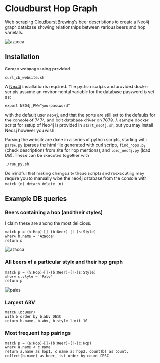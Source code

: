 # Cloudburst Hop Graph

Web-scraping [Cloudburst Brewing's](https://cloudburstbrew.com/) beer descriptions to create a Neo4j graph database showing relationships between various beers and hop varietals.

![azacca](img/azacca.svg)

## Installation

Scrape webpage using provided
```
curl_cb_website.sh
```

A [Neo4j](https://neo4j.com/) installation is required.  The python scripts and provided docker scripts assume an environmental variable for the database password is set as:
```
export NEO4j_PW="yourpassword"
```
with the default user `neo4j`, and that the ports are still set to the defaults for the console of 7474, and bolt database driver on 7678.  A sample docker script for setup of Neo4j is provided in `start_neo4j.sh`, but you may install Neo4j however you wish.

Parsing the website are done in a series of python scripts, starting with `parse.py` (parses the html file generated with curl script), `find_hops.py` (check descriptions from site for hop mentions), and `load_neo4j.py` (load DB).  These can be executed together with

```
./run_py.sh
```

Be mindful that making changes to these scripts and reexecuting may require you to manually wipe the neo4j database from the console with `match (n) detach delete (n)`.  

## Example DB queries

### Beers containing a hop (and their styles)

I claim these are among the most delicious.

```
match p = (h:Hop)-[]-(b:Beer)-[]-(s:Style)
where h.name = 'Azacca'
return p
```

![azacca](img/azacca.svg)

### All beers of a particular style and their hop graph

```
match p = (h:Hop)-[]-(b:Beer)-[]-(s:Style)
where s.style = 'Pale'
return p
```
![pales](img/pale_ales_hops.svg)


###  Largest ABV
```
match (b:Beer)
with b order by b.abv DESC
return b.name, b.abv, b.style limit 10
```

### Most frequent hop pairings

```
match p = (a:Hop)-[]-(b:Beer)-[]-(c:Hop)
where a.name < c.name
return a.name as hop1, c.name as hop2, count(b) as count, collect(b.name) as beer_list order by count DESC
```
